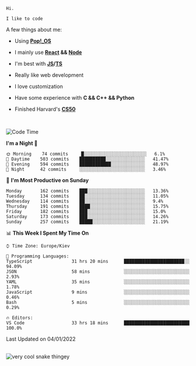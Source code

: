 ```
Hi.

I like to code
```

A few things about me:

-   Using **[Pop!\_OS](https://pop.system76.com/)**

-   I mainly use **[React](https://reactjs.org/) && [Node](https://nodejs.org/en/)**

-   I'm best with **[JS](https://www.javascript.com/)/[TS](https://www.typescriptlang.org/)**

-   Really like web development

-   I love customization

-   Have some experience with **C && C++ && Python**

-   Finished Harvard's **[CS50](https://cs50.harvard.edu)**

<br>

<!--START_SECTION:waka-->
![Code Time](http://img.shields.io/badge/Code%20Time-231%20hrs%2028%20mins-blue)

**I'm a Night 🦉** 

```text
🌞 Morning    74 commits     █░░░░░░░░░░░░░░░░░░░░░░░░   6.1% 
🌆 Daytime    503 commits    ██████████░░░░░░░░░░░░░░░   41.47% 
🌃 Evening    594 commits    ████████████░░░░░░░░░░░░░   48.97% 
🌙 Night      42 commits     ░░░░░░░░░░░░░░░░░░░░░░░░░   3.46%

```
📅 **I'm Most Productive on Sunday** 

```text
Monday       162 commits    ███░░░░░░░░░░░░░░░░░░░░░░   13.36% 
Tuesday      134 commits    ██░░░░░░░░░░░░░░░░░░░░░░░   11.05% 
Wednesday    114 commits    ██░░░░░░░░░░░░░░░░░░░░░░░   9.4% 
Thursday     191 commits    ████░░░░░░░░░░░░░░░░░░░░░   15.75% 
Friday       182 commits    ███░░░░░░░░░░░░░░░░░░░░░░   15.0% 
Saturday     173 commits    ███░░░░░░░░░░░░░░░░░░░░░░   14.26% 
Sunday       257 commits    █████░░░░░░░░░░░░░░░░░░░░   21.19%

```


📊 **This Week I Spent My Time On** 

```text
⌚︎ Time Zone: Europe/Kiev

💬 Programming Languages: 
TypeScript               31 hrs 20 mins      ███████████████████████░░   94.09% 
JSON                     58 mins             ░░░░░░░░░░░░░░░░░░░░░░░░░   2.93% 
YAML                     35 mins             ░░░░░░░░░░░░░░░░░░░░░░░░░   1.78% 
JavaScript               9 mins              ░░░░░░░░░░░░░░░░░░░░░░░░░   0.46% 
Bash                     5 mins              ░░░░░░░░░░░░░░░░░░░░░░░░░   0.29%

🔥 Editors: 
VS Code                  33 hrs 18 mins      █████████████████████████   100.0%

```


 Last Updated on 04/01/2022
<!--END_SECTION:waka-->

<br>

<img title="" src="https://raw.githubusercontent.com/Trunkelis/Trunkelis/output/github-contribution-grid-snake.svg" alt="very cool snake thingey" data-align="left">

